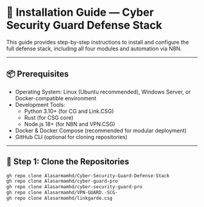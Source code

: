 # 🧰 Installation Guide — Cyber Security Guard Defense Stack

This guide provides step-by-step instructions to install and configure the full defense stack, including all four modules and automation via N8N.

---

## 📦 Prerequisites

- Operating System: Linux (Ubuntu recommended), Windows Server, or Docker-compatible environment  
- Development Tools:
  - Python 3.10+ (for CG and Link.CSG)
  - Rust (for CSG core)
  - Node.js 18+ (for N8N and VPN.CSG)
- Docker & Docker Compose (recommended for modular deployment)
- GitHub CLI (optional for cloning repositories)

---

## 🔽 Step 1: Clone the Repositories

```bash
gh repo clone Alasarmamhd/Cyber-Security-Guard-Defense-Stack
gh repo clone Alasarmamhd/cyber-guard-pro
gh repo clone Alasarmamhd/cyber-security-guard-pro
gh repo clone Alasarmamhd/VPN-GUARD.-SCG-
gh repo clone Alasarmamhd/linkgarde.csg
